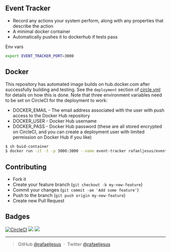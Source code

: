 ## Event Tracker

* Record any actions your system perform, along with any properties that describe the action
* A minimal docker container
* Automatically pushes it to dockerhub if tests pass

Env vars
```bash
export EVENT_TRACKER_PORT=3000
```

## Docker
This repository has automated image builds on hub.docker.com after successfully building and testing. See the `deployment` section of [circle.yml](circle.yml) for details on how this is done. Note that three environment variables need to be set on CircleCI for the deployment to work:

  * DOCKER_EMAIL - The email address associated with the user with push access to the Docker Hub repository
  * DOCKER_USER - Docker Hub username
  * DOCKER_PASS - Docker Hub password (these are all stored encrypted on CircleCI, and you can create a deployment user with limited permission on Docker Hub if you like)

```bash
$ sh buid-container
$ docker run -it -t -p 3000:3000 --name event-tracker rafaeljesus/event-tracker
```

## Contributing
- Fork it
- Create your feature branch (`git checkout -b my-new-feature`)
- Commit your changes (`git commit -am 'Add some feature'`)
- Push to the branch (`git push origin my-new-feature`)
- Create new Pull Request

## Badges

[![CircleCI](https://circleci.com/gh/rafaeljesus/event-tracker.svg?style=svg)](https://circleci.com/gh/rafaeljesus/event-tracker)
[![](https://images.microbadger.com/badges/image/rafaeljesus/event-tracker.svg)](https://microbadger.com/images/rafaeljesus/event-tracker "Get your own image badge on microbadger.com")
[![](https://images.microbadger.com/badges/version/rafaeljesus/event-tracker.svg)](https://microbadger.com/images/rafaeljesus/event-tracker "Get your own version badge on microbadger.com")

---

> GitHub [@rafaeljesus](https://github.com/rafaeljesus) &nbsp;&middot;&nbsp;
> Twitter [@rafaeljesus](https://twitter.com/_jesus_rafael)
